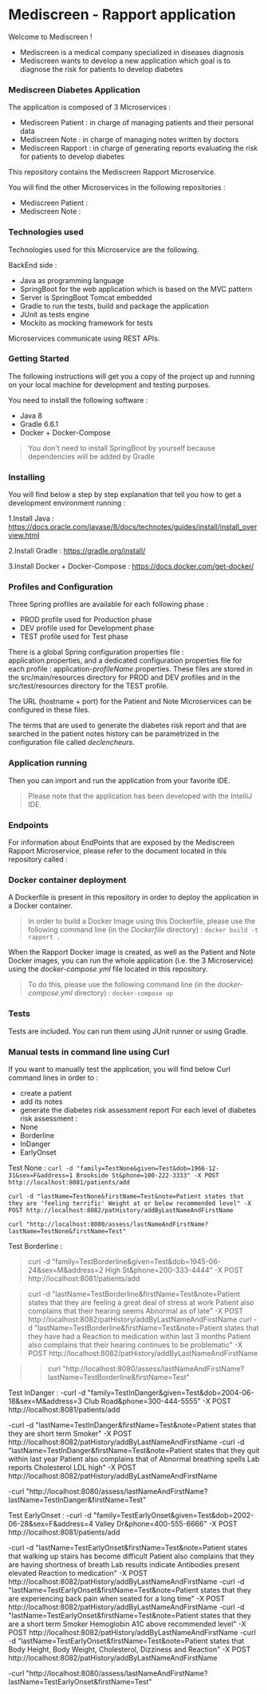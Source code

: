 # Mediscreen - Rapport application
Welcome to Mediscreen !

- Mediscreen is a medical company specialized in diseases diagnosis
- Mediscreen wants to develop a new application which goal is to diagnose the risk for patients to develop diabetes

### Mediscreen Diabetes Application

The application is composed of 3 Microservices :
- Mediscreen Patient : in charge of managing patients and their personal data
- Mediscreen Note : in charge of managing notes written by doctors
- Mediscreen Rapport : in charge of generating reports evaluating the risk for patients to develop diabetes

This repository contains the Mediscreen Rapport Microservice.

You will find the other Microservices in the following repositories :
- Mediscreen Patient : 
- Mediscreen Note : 

### Technologies used

Technologies used for this Microservice are the following.

BackEnd side :
- Java as programming language
- SpringBoot for the web application which is based on the MVC pattern
- Server is SpringBoot Tomcat embedded
- Gradle to run the tests, build and package the application
- JUnit as tests engine
- Mockito as mocking framework for tests

Microservices communicate using REST APIs.

### Getting Started

The following instructions will get you a copy of the project up and running on your local machine for development and testing purposes.

You need to install the following software :

- Java 8
- Gradle 6.6.1
- Docker + Docker-Compose
>You don't need to install SpringBoot by yourself because dependencies will be added by Gradle

### Installing

You will find below a step by step explanation that tell you how to get a development environment running :

1.Install Java :
<https://docs.oracle.com/javase/8/docs/technotes/guides/install/install_overview.html>

2.Install Gradle :
<https://gradle.org/install/>

3.Install Docker + Docker-Compose :
<https://docs.docker.com/get-docker/>

### Profiles and Configuration

Three Spring profiles are available for each following phase :

- PROD profile used for Production phase
- DEV profile used for Development phase
- TEST profile used for Test phase

There is a global Spring configuration properties file : application.properties, and a dedicated configuration properties file for each profile : application-*profileName*.properties. 
These files are stored in the src/main/resources directory for PROD and DEV profiles and in the src/test/resources directory for the TEST profile.

The URL (hostname + port) for the Patient and Note Microservices can be configured in these files.

The terms that are used to generate the diabetes risk report and that are searched in the patient notes history can be parametrized in the configuration file called *declencheurs*.

### Application running

Then you can import and run the application from your favorite IDE.

>Please note that the application has been developed with the IntelliJ IDE.

### Endpoints

For information about EndPoints that are exposed by the Mediscreen Rapport Microservice, please refer to the document located in this repository called : 

### Docker container deployment

A Dockerfile is present in this repository in order to deploy the application in a Docker container.
>In order to build a Docker Image using this Dockerfile, please use the following command line (in the *Dockerfile* directory) :
`docker build -t rapport .`

When the Rapport Docker image is created, as well as the Patient and Note Docker images, you can run the whole application (i.e. the 3 Microservice) using the *docker-compose.yml* file located in this repository.
>To do this, please use the following command line (in the *docker-compose.yml* directory) :
`docker-compose up`
 
### Tests

Tests are included. You can run them using JUnit runner or using Gradle.

### Manual tests in command line using Curl

If you want to manually test the application, you will find below Curl command lines in order to :
- create a patient
- add its notes
- generate the diabetes risk assessment report
For each level of diabetes risk assessment : 
- None
- Borderline
- InDanger
- EarlyOnset

Test None :
`curl -d "family=TestNone&given=Test&dob=1966-12-31&sex=F&address=1 Brookside St&phone=100-222-3333" -X POST http://localhost:8081/patients/add`

`curl -d "lastName=TestNone&firstName=Test&note=Patient states that they are 'feeling terrific' Weight at or below recommended level" -X POST http://localhost:8082/patHistory/addByLastNameAndFirstName`

`curl "http://localhost:8080/assess/lastNameAndFirstName?lastName=TestNone&firstName=Test"`

Test Borderline :
>curl -d "family=TestBorderline&given=Test&dob=1945-06-24&sex=M&address=2 High St&phone=200-333-4444" -X POST http://localhost:8081/patients/add

>curl -d "lastName=TestBorderline&firstName=Test&note=Patient states that they are feeling a great deal of stress at work Patient also complains that their hearing seems Abnormal as of late" -X POST http://localhost:8082/patHistory/addByLastNameAndFirstName
>curl -d "lastName=TestBorderline&firstName=Test&note=Patient states that they have had a Reaction to medication within last 3 months Patient also complains that their hearing continues to be problematic" -X POST http://localhost:8082/patHistory/addByLastNameAndFirstName

>>curl "http://localhost:8080/assess/lastNameAndFirstName?lastName=TestBorderline&firstName=Test"

Test InDanger :
-curl -d "family=TestInDanger&given=Test&dob=2004-06-18&sex=M&address=3 Club Road&phone=300-444-5555" -X POST http://localhost:8081/patients/add

-curl -d "lastName=TestInDanger&firstName=Test&note=Patient states that they are short term Smoker" -X POST http://localhost:8082/patHistory/addByLastNameAndFirstName
-curl -d "lastName=TestInDanger&firstName=Test&note=Patient states that they quit within last year Patient also complains that of Abnormal breathing spells Lab reports Cholesterol LDL high" -X POST http://localhost:8082/patHistory/addByLastNameAndFirstName

-curl "http://localhost:8080/assess/lastNameAndFirstName?lastName=TestInDanger&firstName=Test"

Test EarlyOnset :
-curl -d "family=TestEarlyOnset&given=Test&dob=2002-06-28&sex=F&address=4 Valley Dr&phone=400-555-6666" -X POST http://localhost:8081/patients/add

-curl -d "lastName=TestEarlyOnset&firstName=Test&note=Patient states that walking up stairs has become difficult Patient also complains that they are having shortness of breath Lab results indicate Antibodies present elevated Reaction to medication" -X POST http://localhost:8082/patHistory/addByLastNameAndFirstName
-curl -d "lastName=TestEarlyOnset&firstName=Test&note=Patient states that they are experiencing back pain when seated for a long time" -X POST http://localhost:8082/patHistory/addByLastNameAndFirstName
-curl -d "lastName=TestEarlyOnset&firstName=Test&note=Patient states that they are a short term Smoker Hemoglobin A1C above recommended level" -X POST http://localhost:8082/patHistory/addByLastNameAndFirstName
-curl -d "lastName=TestEarlyOnset&firstName=Test&note=Patient states that Body Height, Body Weight, Cholesterol, Dizziness and Reaction" -X POST http://localhost:8082/patHistory/addByLastNameAndFirstName

-curl "http://localhost:8080/assess/lastNameAndFirstName?lastName=TestEarlyOnset&firstName=Test"
